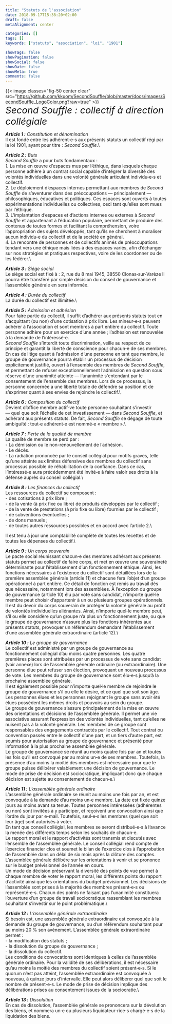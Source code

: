 ```yaml
---
title: "Statuts de l'association"
date: 2018-09-17T15:38:20+02:00
draft: false
metaAlignment: center

categories: []
tags: []
keywords: ["statuts", "association", "loi", "1901"]

showTags: false
showPagination: false
showSocial: false
showDate: false
showMeta: true
comments: false
---
```

{{< image classes="fig-50 center clear" src="https://github.com/kkuom/SecondSouffle/blob/master/docs/images/SecondSouffle_LogoColor.png?raw=true" >}}\
<span style="text-align:center;font-style:italic;margin:-20px 0 40px 0;font-size:1.8rem">Second&nbsp;Souffle&nbsp;: collectif à direction collégiale</span>

_**Article 1&nbsp;:**_ _Constitution et dénomination_\
Il est fondé entre les adhérent‑e‑s aux présents statuts un collectif régi par la loi 1901, ayant pour
titre&nbsp;: _Second Souffle_.\

_**Article 2&nbsp;:**_ _Buts_\
_Second Souffle_ a pour buts fondamentaux&nbsp;:\
_1._&nbsp;La mise en œuvre d’espaces mus par l’éthique, dans lesquels chaque personne adhère à un contrat social capable d’intégrer la diversité des volontés individuelles dans une volonté générale articulant individu‑e‑s et collectif.\
_2._&nbsp;Le déploiement d’espaces internes permettant aux membres de _Second Souffle_ de s’aventurer dans des préoccupations —&nbsp;principalement&nbsp;— philosophiques, éducatives et politiques. Ces espaces sont ouverts à toutes expérimentations individuelles ou collectives, ceci tant qu’elles sont mues par l’éthique.\
_3._&nbsp;L’implantation d’espaces et d’actions internes ou externes à _Second Souffle_ et appartenant à l’éducation populaire, permettant de produire des contenus de toutes formes et facilitant la compréhension, voire l’appropriation des sujets développés, tant qu’ils ne cherchent à moraliser aucun individu‑e du collectif et de la société en général.\
_4._&nbsp;La rencontre de personnes et de collectifs animés de préoccupations tendant vers une éthique mais liées à des espaces variés, afin d’échanger sur nos stratégies et pratiques respectives, voire de les coordonner ou de les fédérer.\

_**Article 3&nbsp;:**_ _Siège social_\
Le siège social est fixé à&nbsp;: 2, rue du 8 mai 1945, 38550 Clonas‑sur‑Varèze
Il pourra être transféré par simple décision du conseil de gouvernance et l’assemblée générale en
sera informée.

_**Article 4&nbsp;:**_ _Durée du collectif_\
La durée du collectif est illimitée.\

_**Article 5&nbsp;:**_ _Admission et adhésion_\
Pour faire partie du collectif, il suffit d’adhérer aux présents statuts tout en s’acquittant (ou non) d’une cotisation à prix libre. Les mineur‑e‑s peuvent adhérer à l’association et sont membres à part entière du collectif. Toute personne adhère pour un exercice d’une année&nbsp;; l’adhésion est renouvelée à la demande de l’intéressé‑e.\
_Second Souffle_ s’interdit toute discrimination, veille au respect de ce principe et garantit la liberté de conscience pour chacun‑e de ses membres. En cas de litige quant à l’admission d’une personne en tant que membre, le groupe de gouvernance pourra établir un processus de décision explicitement justifié, ouvert à l’ensemble des membres de _Second Souffle_, et permettant de refuser exceptionnellement l’admission en question sous réserve d’une unanimité atteinte —&nbsp;l’unanimité s'entendant par le consentement de l'ensemble des membres. Lors de ce processus, la personne concernée a une liberté totale de défendre sa position et de s’exprimer quant à ses envies de rejoindre le collectif.\

_**Article 6&nbsp;:**_ _Composition du collectif_\
Devient d’office membre actif‑ve toute personne souhaitant s’investir —&nbsp;quel que soit l’échelle de cet investissement&nbsp;— dans _Second Souffle_, et adhérant aux présents statuts. De fait, _Second Souffle_ se dégage de toute ambiguïté&nbsp;: tout‑e adhérent‑e est nommé‑e « membre ».\

_**Article 7&nbsp;:**_ _Perte de la qualité de membre_\
La qualité de membre se perd par&nbsp;:\
-&nbsp;La démission ou le non-renouvellement de l’adhésion.\
-&nbsp;Le décès.\
-&nbsp;La radiation prononcée par le conseil collégial pour motifs graves, telle qu’une atteinte aux limites défensives des membres du collectif sans processus possible de réhabilitation de la confiance. Dans ce cas, l’intéressé‑e aura précédemment été invité‑e à faire valoir ses droits à la défense auprès du conseil collégial.\

_**Article 8&nbsp;:**_ _Les finances du collectif_\
Les ressources du collectif se composent&nbsp;:\
-&nbsp;des cotisations à prix libre&nbsp;;\
-&nbsp;de la vente (à prix fixe ou libre) de produits développés par le collectif&nbsp;;\
-&nbsp;de la vente de prestations (à prix fixe ou libre) fournies par le collectif&nbsp;;\
-&nbsp;de subventions éventuelles&nbsp;;\
-&nbsp;de dons manuels&nbsp;;\
-&nbsp;de toutes autres ressources possibles et en accord avec l’article 2.\

Il est tenu à jour une comptabilité complète de toutes les recettes et de toutes les dépenses du collectif.\

_**Article 9&nbsp;:**_ _Un corps souverain_\
Le pacte social réunissant chacun‑e des membres adhérant aux présents statuts permet au collectif de faire corps, et met en œuvre une souveraineté déterminante pour l’établissement d’un fonctionnement éthique. Ainsi, les fonctions nécessaires à l’existence du collectif sont détaillées lors de la première assemblée générale (article 11) et chacune fera l’objet d’un groupe opérationnel à part entière. Ce détail de fonction est remis au travail dès que nécessaire, notamment lors des assemblées. À l’exception du groupe de gouvernance (article 10) élu par vote sans candidat, n’importe quel‑le membre peut choisir d’appartenir à un ou plusieurs groupes opérationnels.\
Il est du devoir du corps souverain de protéger la volonté générale au profit de volontés individuelles aliénantes. Ainsi, n’importe quel‑le membre peut, s’il ou elle considère qu’un groupe n’a plus un fonctionnement juste, ou que le groupe de gouvernance n’assure plus les fonctions inhérentes aux présents statuts, provoquer un référendum demandant l’établissement d’une assemblée générale extraordinaire (article 12).\

_**Article 10&nbsp;:**_ _Le groupe de gouvernance_\
Le collectif est administré par un groupe de gouvernance au fonctionnement collégial d’au moins quatre personnes. Les quatre premières places sont attribuées par un processus de vote sans candidat (voir annexe) lors de l’assemblée générale ordinaire (ou extraordinaire). Une personne élue peut refuser son élection, provoquant un nouveau processus de vote. Les membres du groupe de gouvernance sont élu‑e‑s jusqu’à la prochaine assemblée générale.\
Il est également possible pour n’importe quel‑le membre de rejoindre le groupe de gouvernance s’il ou elle le désire, et ce quel que soit son âge. Les personnes élues et les personnes rejoignant le groupe sans avoir été élues possèdent les mêmes droits et pouvoirs au sein du groupe.\
Le groupe de gouvernance s’assure principalement de la mise en œuvre des orientations et décisions de l’assemblée générale. Il permet une vie associative assurant l’expression des volontés individuelles, tant qu’elles ne nuisent pas à la volonté générale. Les membres de ce groupe sont responsables des engagements contractés par le collectif. Tout contrat ou convention passés entre le collectif d’une part, et un tiers d’autre part, est soumis pour autorisation au groupe de gouvernance et présenté pour information à la plus prochaine assemblée générale.\
Le groupe de gouvernance se réunit au moins quatre fois par an et toutes les fois qu’il est convoqué par au moins un‑e de ses membres. Toutefois, la présence d’au moins la moitié des membres est nécessaire pour que le groupe puisse délibérer valablement une décision de gouvernance. Le mode de prise de décision est sociocratique, impliquant donc que chaque décision est sujette au consentement de chacun‑e.\

_**Article 11&nbsp;:**_ _L’assemblée générale ordinaire_\
L’assemblée générale ordinaire se réunit au moins une fois par an, et est convoquée à la demande d’au moins un‑e membre. La date est fixée quinze jours au moins avant sa tenue. Toutes personnes intéressées (adhérentes ou non) sont invitées à y participer, et reçoivent une convocation ainsi que l’ordre du jour par e-mail. Toutefois, seul‑e‑s les membres (quel que soit leur âge) sont autorisés à voter.\
En tant que conseil collégial, les membres se seront distribué‑e‑s à l’avance la menée des différents temps selon les souhaits de chacun‑e.\
Le rapport moral et le rapport d’activités sont transmis et discutés avec l’ensemble de l’assemblée générale. Le conseil collégial rend compte de l’exercice financier clos et soumet le bilan de l’exercice clos à l’approbation de l’assemblée dans un délai de six mois après la clôture des comptes. L’assemblée générale délibère sur les orientations à venir et se prononce sur le budget prévisionnel de l’année en cours.\
Un mode de décision préservant la diversité des points de vue permet à chaque membre de voter le rapport moral, les différents points du rapport d’activité ainsi que les orientations du budget prévisionnel. Les décisions de l’assemblée sont prises à la majorité des membres présent‑e‑s ou représenté‑e‑s. Chacun des points ne faisant pas l’unanimité constituera l’ouverture d’un groupe de travail sociocratique rassemblant les membres souhaitant s’investir sur le point problématique.\

_**Article 12&nbsp;:**_ _L’assemblée générale extraordinaire_\
Si besoin est, une assemblée générale extraordinaire est convoquée à la demande du groupe de gouvernance, ou d’un référendum souhaitant pour au moins 20 % son avènement. L’assemblée générale extraordinaire permet&nbsp;:\
-&nbsp;la modification des statuts&nbsp;;\
-&nbsp;la dissolution du groupe de gouvernance&nbsp;;\
-&nbsp;la dissolution du collectif.\
Les conditions de convocations sont identiques à celles de l’assemblée générale ordinaire. Pour la validité de ses délibérations, il est nécessaire qu’au moins la moitié des membres du collectif soient présent‑e‑s. Si le quorum n’est pas atteint, l’assemblée extraordinaire est convoquée à nouveau, à quinze jours d’intervalle. Elle peut alors délibérer quel que soit le nombre de présent‑e‑s. Le mode de prise de décision implique des délibérations prises au consentement issues de la sociocratie.\

_**Article 13&nbsp;:**_ _Dissolution_\
En cas de dissolution, l’assemblée générale se prononcera sur la dévolution des biens, et nommera un‑e ou plusieurs liquidateur‑rice‑s chargé‑e‑s de la liquidation des biens.
